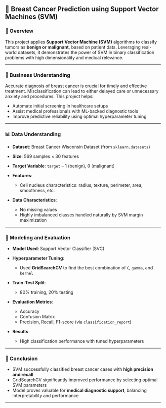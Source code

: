 
## 🧬 Breast Cancer Prediction using Support Vector Machines (SVM)

### 🧩 Overview

This project applies **Support Vector Machine (SVM)** algorithms to classify tumors as **benign or malignant**, based on patient data. Leveraging real-world datasets, it demonstrates the power of SVM in binary classification problems with high dimensionality and medical relevance.

---

### 💼 Business Understanding

Accurate diagnosis of breast cancer is crucial for timely and effective treatment. Misclassification can lead to either delayed care or unnecessary anxiety and procedures. This project helps:

* Automate initial screening in healthcare setups
* Assist medical professionals with ML-backed diagnostic tools
* Improve predictive reliability using optimal hyperparameter tuning

---

### 📊 Data Understanding

* **Dataset**: Breast Cancer Wisconsin Dataset (from `sklearn.datasets`)
* **Size**: 569 samples × 30 features
* **Target Variable**: `target` – 1 (benign), 0 (malignant)
* **Features**:

  * Cell nucleus characteristics: radius, texture, perimeter, area, smoothness, etc.
* **Data Characteristics**:

  * No missing values
  * Highly imbalanced classes handled naturally by SVM margin maximization

---

### 🤖 Modeling and Evaluation

* **Model Used**: Support Vector Classifier (SVC)
* **Hyperparameter Tuning**:

  * Used **GridSearchCV** to find the best combination of `C`, `gamma`, and `kernel`
* **Train-Test Split**:

  * 80% training, 20% testing
* **Evaluation Metrics**:

  * Accuracy
  * Confusion Matrix
  * Precision, Recall, F1-score (via `classification_report`)
* **Results**:

  * High classification performance with tuned hyperparameters

---

### 📌 Conclusion

* SVM successfully classified breast cancer cases with **high precision and recall**
* GridSearchCV significantly improved performance by selecting optimal SVM parameters
* Model proves valuable for **medical diagnostic support**, balancing interpretability and performance

---
